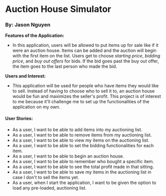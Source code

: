 # Auction House Simulator
### By: Jason Nguyen

**Features of the Application:**

- In this application, users will be allowed to put items up for sale like if
it were an auction house. Items can be added and the auction will begin with the first
item on the list. Users get to choose *starting price*, *bidding price*, and *buy out offers* for bids. If the bid goes past the buy out offer, the item goes to the
last person who made the bid.

**Users and Interest:**

- This application will be used for people who have items they would like to sell. Instead
of having to choose who to sell it to, an auction house would be fun and maximizes the seller's profit. 
This project is of interest to me because it'll challenge me to set up the functionalities of the application
on my own.

#### User Stories:

- As a user, I want to be able to add items into my auctioning list.
- As a user, I want to be able to remove items from my auctioning list.
- As a user, I want to be able to view my items on the auctioning list.
- As a user, I want to be able to set the bidding functionalities for each item.
- As a user, I want to be able to begin an auction house.
- As a user, I want to be able to remember who bought a specific item.
- As a user, I want to be able to see the total profit made in that sitting.
- As a user, I want to be able to save my items in the auctioning list in case I don't
to sell the items yet.
- As a user, when I start the application, I want to be given the option to load any pre-loaded,
auctioning list.